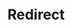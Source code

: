 ﻿---
layout: src/layouts/Redirect.astro
title: Redirect
redirect: https://yamldoc.liuyan.wang/docs/octopus-rest-api/cli/octopus-deployment-target-kubernetes-list
pubDate:  2023-01-01
navSearch: false
navSitemap: false
navMenu: false
---
